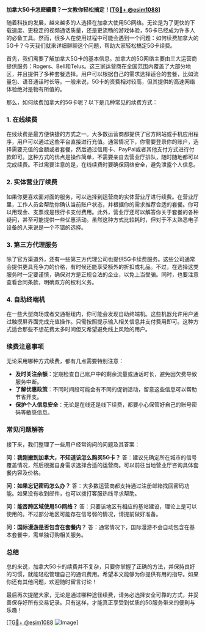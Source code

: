 **加拿大5G卡怎麽續費？一文教你轻松搞定！[[TG💪+ @esim1088](https://t.me/s/esim1088)]**

随着科技的发展，越来越多的人选择在加拿大使用5G网络。无论是为了更快的下载速度、更稳定的视频通话质量，还是更流畅的游戏体验，5G卡已经成为许多人的必备工具。然而，很多人在使用过程中可能会遇到一个问题：如何续费加拿大的5G卡？今天我们就来详细聊聊这个问题，帮助大家轻松搞定5G卡续费。

首先，我们需要了解加拿大5G卡的基本信息。加拿大的5G网络主要由三大运营商提供服务：Rogers、Bell和Telus。这三家运营商在全国范围内覆盖了大部分地区，并且提供了多种套餐选择。用户可以根据自己的需求选择适合的套餐，比如流量包、语音通话时长等。一般来说，5G卡的资费相对较高，但其提供的高速网络体验绝对是物有所值的。

那么，如何续费加拿大的5G卡呢？以下是几种常见的续费方式：

### **1. 在线续费**
在线续费是最方便快捷的方式之一。大多数运营商都提供了官方网站或手机应用程序，用户可以通过这些平台直接进行充值。通常情况下，你需要登录你的账户，选择需要充值的金额或者套餐，然后通过信用卡、PayPal或者其他支付方式进行付款即可。这种方式的优点是操作简单，不需要亲自去营业厅排队，随时随地都可以完成续费。不过需要注意的是，在线续费时要确保网络安全，避免泄露个人信息。

### **2. 实体营业厅续费**
如果你更喜欢面对面的服务，可以选择到运营商的实体营业厅进行续费。在营业厅里，工作人员会帮助你确认当前账户状态，并根据你的需求推荐合适的套餐。你可以用现金、支票或是银行卡支付费用。此外，营业厅还可以解答你关于套餐的各种疑问，甚至可能提供一些优惠活动。虽然这种方式比较耗时，但对于不太熟悉电子设备的人来说是一个不错的选择。

### **3. 第三方代理服务**
除了官方渠道外，还有一些第三方代理公司也提供5G卡续费服务。这些公司通常会提供更具竞争力的价格，有时候还能享受额外的折扣或礼品。不过，在选择这类服务时一定要谨慎，确保对方是正规合法的企业，以免上当受骗。同时，也要注意查看合同条款，明确双方的权利义务。

### **4. 自助终端机**
在一些大型商场或者交通枢纽内，你可能会发现自助终端机。这些机器允许用户通过触摸屏界面完成充值操作。只需按照提示输入相关信息并支付费用即可。这种方式适合那些不想花费太多时间但又希望避免线上风险的用户。

### **续费注意事项**
无论采用哪种方式续费，都有几点需要特别注意：

- **及时关注余额**：定期检查自己账户中的剩余流量或通话时长，避免因欠费导致服务中断。
- **了解优惠政策**：不同时间段可能会有不同的促销活动，留意这些信息可以帮助节省开支。
- **保护个人信息安全**：无论是在线还是线下续费，都要小心保管好自己的账号密码等敏感信息。

### **常见问题解答**
接下来，我们整理了一些用户经常询问的问题及其答案：

**问：我刚搬到加拿大，不知道该怎么购买5G卡？**
答：建议先确定所在城市的信号覆盖情况，然后根据自身需求选择合适的运营商。可以前往当地营业厅咨询具体套餐内容及价格。

**问：如果忘记密码怎么办？**
答：大多数运营商都支持通过注册邮箱找回密码功能。如果没有收到邮件，也可以拨打客服热线寻求帮助。

**问：能否跨区域使用5G网络？**
答：只要该地区有相应的基站建设，理论上是可以使用的。不过部分地区可能存在信号弱的情况，请提前做好准备。

**问：国际漫游是否包含在套餐内？**
答：通常情况下，国际漫游不会自动包含在基本套餐中，需单独订购相关服务。

### **总结**
总的来说，加拿大5G卡的续费并不复杂，只要你掌握了正确的方法，并保持良好的习惯，就能轻松管理自己的通讯费用。希望本文能够为你提供有用的指导。如果你还有其他问题，欢迎随时留言讨论！

最后再次提醒大家，无论是通过哪种途径续费，请务必选择安全可靠的方式，并妥善保存好所有交易记录。只有这样，才能真正享受到优质的5G服务带来的便利与乐趣！

[[TG💪+ @esim1088](https://t.me/s/esim1088) ![Image](https://i.postimg.cc/4NQfJmqS/Snipaste-2025-05-13-00-14-12.png)]